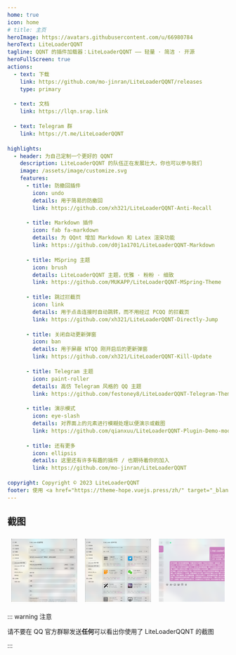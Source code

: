 ```yaml
---
home: true
icon: home
# title: 主页
heroImage: https://avatars.githubusercontent.com/u/66980784
heroText: LiteLoaderQQNT
tagline: QQNT 的插件加载器：LiteLoaderQQNT —— 轻量 · 简洁 · 开源
heroFullScreen: true
actions:
  - text: 下载
    link: https://github.com/mo-jinran/LiteLoaderQQNT/releases
    type: primary

  - text: 文档
    link: https://llqn.srap.link

  - text: Telegram 群
    link: https://t.me/LiteLoaderQQNT

highlights:
  - header: 为自己定制一个更好的 QQNT
    description: LiteLoaderQQNT 的队伍正在发展壮大，你也可以参与我们
    image: /assets/image/customize.svg
    features:
      - title: 防撤回插件
        icon: undo
        details: 用于简易的防撤回
        link: https://github.com/xh321/LiteLoaderQQNT-Anti-Recall

      - title: Markdown 插件
        icon: fab fa-markdown
        details: 为 QQnt 增加 Markdown 和 Latex 渲染功能
        link: https://github.com/d0j1a1701/LiteLoaderQQNT-Markdown

      - title: MSpring 主题
        icon: brush
        details: LiteLoaderQQNT 主题，优雅 · 粉粉 · 细致
        link: https://github.com/MUKAPP/LiteLoaderQQNT-MSpring-Theme

      - title: 跳过拦截页
        icon: link
        details: 用于点击连接时自动跳转，而不用经过 PCQQ 的拦截页
        link: https://github.com/xh321/LiteLoaderQQNT-Directly-Jump

      - title: 关闭自动更新弹窗
        icon: ban
        details: 用于屏蔽 NTQQ 刚开启后的更新弹窗
        link: https://github.com/xh321/LiteLoaderQQNT-Kill-Update

      - title: Telegram 主题
        icon: paint-roller
        details: 高仿 Telegram 风格的 QQ 主题
        link: https://github.com/festoney8/LiteLoaderQQNT-Telegram-Theme

      - title: 演示模式
        icon: eye-slash
        details: 对界面上的元素进行模糊处理以便演示或截图
        link: https://github.com/qianxuu/LiteLoaderQQNT-Plugin-Demo-mode

      - title: 还有更多
        icon: ellipsis
        details: 这里还有许多有趣的插件 / 也期待着你的加入
        link: https://github.com/mo-jinran/LiteLoaderQQNT

copyright: Copyright © 2023 LiteLoaderQQNT
footer: 使用 <a href="https://theme-hope.vuejs.press/zh/" target="_blank">VuePress Theme Hope</a> 主题构建
---
```


## 截图

<div class="image-preview">
  <img src="/assets/image/1.png" />
  <img src="/assets/image/2.png" />
  <img src="/assets/image/3.png" />
</div>

::: warning 注意

请不要在 QQ 官方群聊发送**任何**可以看出你使用了 LiteLoaderQQNT 的截图

:::

<style>
  .image-preview {
    display: flex;
    justify-content: space-evenly;
    /* align-items: center; */
    flex-wrap: wrap;
  }

  .image-preview > img {
     box-sizing: border-box;
     width: 33.3% !important;
     padding: 9px;
     border-radius: 8px;
     object-fit: cover !important;
     height: auto;
  }

  @media (max-width: 719px){
    .image-preview > img {
      width: 50% !important;
    }
  }

  @media (max-width: 419px){
    .image-preview > img {
      width: 100% !important;
    }
  }
</style>
